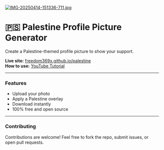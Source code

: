 [![IMG-20250414-151336-711.jpg](https://i.postimg.cc/wvBt47NQ/IMG-20250414-151336-711.jpg)](https://postimg.cc/MchKvZdn)

# 🇵🇸 Palestine Profile Picture Generator

Create a Palestine-themed profile picture to show your support.

**Live site:** [freedom369x.github.io/palestine](https://freedom369x.github.io/palestine)  
**How to use:** [YouTube Tutorial](https://youtube.com/shorts/eWlVGZ55B7A)

---

### Features

- Upload your photo
- Apply a Palestine overlay
- Download instantly
- 100% free and open source

---

### Contributing

Contributions are welcome! Feel free to fork the repo, submit issues, or open pull requests.
